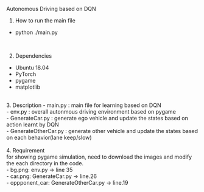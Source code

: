 Autonomous Driving based on DQN

1. How to run the main file
- python ./main.py
<br>   
   
2. Dependencies
- Ubuntu 18.04
- PyTorch
- pygame
- matplotlib

<br> 
3. Description 
- main.py : main file for learning based on DQN<br> 
- env.py : overall autonmous driving environment based on pygame<br>
- GenerateCar.py : generate ego vehicle and update the states based on action learnt by DQN<br> 
- GenerateOtherCar.py : generate other vehicle and update the states based on each behavior(lane keep/slow)
<br> 
<br> 
4. Requirement
<br> for showing pygame simulation, need to download the images and modify the each directory in the code. <br> 
- bg.png: env.py -> line 35 <br> 
- car.png: GenerateCar.py -> line.26<br> 
- oppponent_car: GenerateOtherCar.py -> line.19<br> 
